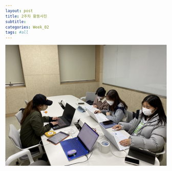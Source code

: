 ```yaml
---
layout: post
title: 2주차 활동사진
subtitle:
categories: Week_02
tags: #all
---
```


![1주차사진](/assets/images/week_images/KakaoTalk_20221123_174815424.jpg)
